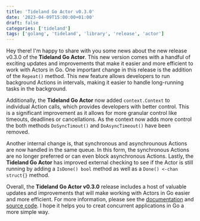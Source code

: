 ```yaml
---
title: 'Tideland Go Actor v0.3.0'
date: '2023-04-09T15:00:00+01:00'
draft: false
categories: ['tideland']
tags: ['golang', 'tideland', 'library', 'release', 'actor']
---
```


Hey there! I'm happy to share with you some news about the new release v0.3.0 of the **Tideland Go Actor**. This new version comes with a handful of exciting updates and improvements that make it easier and more efficient to work with Actors in Go. One important change in this release is the addition of the `Repeat()` method. This new feature allows developers to run background Actions in intervals, making it easier to handle long-running tasks in the background.

Additionally, the **Tideland Go Actor** now added `context.Context` to individual Action calls, which provides developers with better control. This is a significant improvement as it allows for more granular control like timeouts, deadlines or cancellations. As the context now adds more control the both methods `DoSyncTimout()` and `DoAsyncTimeout()` have been removed.

Another internal change is, that synchronous and asynchrounous Actions are now handled in the same queue. In this form, the synchronous Actions are no longer preferred or can even block asynchronous Actions. Lastly, the **Tideland Go Actor** has improved external checking to see if the Actor is still running by adding a `IsDone() bool` method as well as a `Done() <-chan struct{}` method.

Overall, the **Tideland Go Actor v0.3.0** release includes a host of valuable updates and improvements that will make working with Actors in Go easier and more efficient. For more information, please see the [documentation](https://pkg.go.dev/tideland.dev/go/actor) and [source code](https://github.com/tideland/go-actor). I hope it helps you to creat concurrent applications in Go a more simple way.
